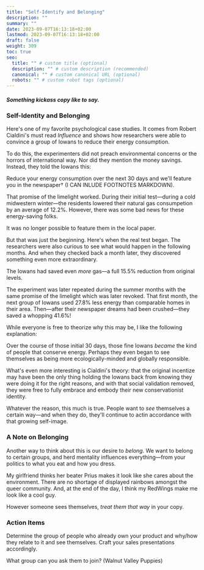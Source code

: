 ```yaml
---
title: "Self-Identify and Belonging"
description: ""
summary: ""
date: 2023-09-07T16:13:18+02:00
lastmod: 2023-09-07T16:13:18+02:00
draft: false
weight: 309
toc: true
seo:
  title: "" # custom title (optional)
  description: "" # custom description (recommended)
  canonical: "" # custom canonical URL (optional)
  robots: "" # custom robot tags (optional)
---
```


##### Something kickass copy like to say.

### Self-Identity and Belonging

Here's one of my favorite psychological case studies. It comes from Robert Cialdini's must read *Influence* and shows how researchers were able to convince a group of Iowans to reduce their energy consumption.

To do this, the experimenters did not preach environmental concerns or the horrors of international way. Nor did they mention the money savings. Instead, they told the Iowans this:

Reduce your energy consumption over the next 30 days and we'll feature you in the newspaper† (I CAN INLUDE FOOTNOTES MARKDOWN).

That promise of the limelight worked. During their initial test&mdash;during a cold midwestern winter&mdash;the residents lowered their natural gas consumpetion by an average of 12.2%. However, there was some bad news for these energy-saving folks.

It was no longer possible to feature them in the local paper.

But that was just the beginning. Here's when the real test began. The researchers were also curious to see what would happen in the following months. And when they checked back a month later, they discovered something even more extraordinary.

The Iowans had saved even *more* gas&mdash;a full 15.5% reduction from original levels.

The experiment was later repeated during the summer months with the same promise of the limelight which was later revoked. That first month, the next group of Iowans used 27.8% less energy than comparable homes in their area. Then&mdash;after their newspaper dreams had been crushed&mdash;they saved a whopping 41.6%!

While everyone is free to theorize why this may be, I like the following explanation:

Over the course of those initial 30 days, those fine Iowans *became* the kind of people that conserve energy. Perhaps they even began to see themselves as being more ecologically-minded and globally responsible.

What's even more interesting is Cialdini's theory: that the original incentize may have been the only thing holding the Iowans back from knowing they were doing it for the right reasons, and with that social validation removed, they were free to fully embrace and embody their new conservationist identity.

Whatever the reason, this much is true. People want to *see* themselves a certain way&mdash;and when they do, they'll continue to actin accordance with that growing self-image.


### A Note on Belonging

Another way to think about this is our desire to *belong*. We want to belong to certain groups, and herd mentality influences everything&mdash;from your politics to what you eat and how you dress.

My girlfriend thinks her beater Prius makes it look like she cares about the environment. There are no shortage of displayed rainbows amongst the queer community. And, at the end of the day, I think my RedWings make me look like a cool guy.

However someone sees themselves, *treat them that way* in your copy.

### Action Items

Determine the group of people who already own your product and why/how they relate to it and see themselves. Craft your sales presentations accordingly.

What group can you ask them to join? (Walnut Valley Puppies)
